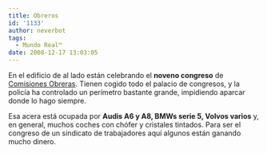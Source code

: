 ```yaml
---
title: Obreros
id: '1133'
author: neverbot
tags:
  - Mundo Real™
date: 2008-12-17 13:03:05
---
```


En el edificio de al lado están celebrando el **noveno congreso** de [Comisiones Obreras](http://www.ccoo.es/). Tienen cogido todo el palacio de congresos, y la policía ha controlado un perímetro bastante grande, impidiendo aparcar donde lo hago siempre.

Esa acera está ocupada por **Audis A6 y A8, BMWs serie 5, Volvos varios** y, en general, muchos coches con chófer y cristales tintados. Para ser el congreso de un sindicato de trabajadores aquí algunos están ganando mucho dinero.